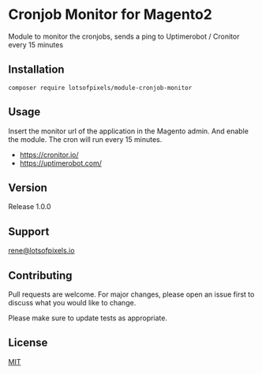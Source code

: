 # Cronjob Monitor for Magento2
Module to monitor the cronjobs, sends a ping to Uptimerobot / Cronitor every 15 minutes
## Installation
```
composer require lotsofpixels/module-cronjob-monitor
```
## Usage
Insert the monitor url of the application in the Magento admin. And enable the module.
The cron will run every 15 minutes.

- https://cronitor.io/
- https://uptimerobot.com/

## Version
Release 1.0.0

## Support
rene@lotsofpixels.io

## Contributing

Pull requests are welcome. For major changes, please open an issue first
to discuss what you would like to change.

Please make sure to update tests as appropriate.

## License

[MIT](https://choosealicense.com/licenses/mit/)

